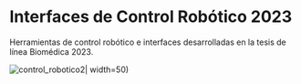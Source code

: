 # Interfaces de Control Robótico 2023
Herramientas de control robótico e interfaces desarrolladas en la tesis de línea Biomédica 2023.

![control_robotico2](https://github.com/Fer18313/Matlab_AutoExtract/assets/80397009/ab42b111-9b00-4840-a284-529ff814a9b2)| width=50)


